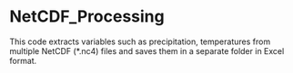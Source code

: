 # NetCDF_Processing
This code extracts variables such as precipitation, temperatures from multiple NetCDF (*.nc4) files and saves them in a separate folder in Excel format.
